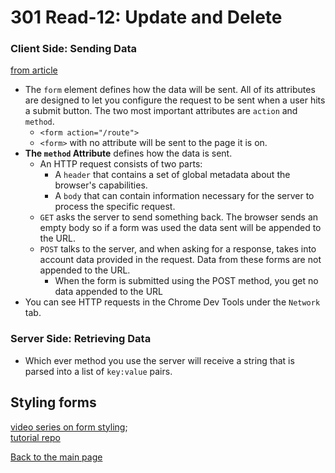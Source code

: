 # 301 Read-12: Update and Delete

### Client Side: Sending Data
[from article](https://developer.mozilla.org/en-US/docs/Learn/Forms/Sending_and_retrieving_form_data)<br>
+ The `form` element defines how the data will be sent. All of its attributes are designed to let you configure the request to be sent when a user hits a submit button. The two most important attributes are `action` and `method`.
  + `<form action="/route">`
  + `<form>` with no attribute will be sent to the page it is on.
+ **The `method` Attribute** defines how the data is sent.
  + An HTTP request consists of two parts:
    + A `header` that contains a set of global metadata about the browser's capabilities.
    + A `body` that can contain information necessary for the server to process the specific request.
  + `GET` asks the server to send something back.  The browser sends an empty body so if a form was used the data sent will be appended to the URL.
  + `POST` talks to the server, and when asking for a response, takes into account data provided in the request.  Data from these forms are not appended to the URL.
    + When the form is submitted using the POST method, you get no data appended to the URL
+ You can see HTTP requests in the Chrome Dev Tools under the `Network` tab.

### Server Side: Retrieving Data
+ Which ever method you use the server will receive a string that is parsed into a list of `key:value` pairs.

## Styling forms
[video series on form styling](https://www.youtube.com/playlist?list=PL4cUxeGkcC9g5_p_BVUGWykHfqx6bb7qK);<br>
[tutorial repo](https://github.com/iamshaunjp/styling-html5-forms-playlist)



[Back to the main page](../README.md) 